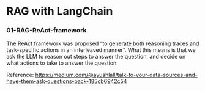 # RAG with LangChain

### 01-RAG-ReAct-framework
The ReAct framework was proposed “to generate both reasoning traces and task-specific actions in an interleaved manner”. What this means is that we ask the LLM to reason out steps to answer the question, and decide on what actions to take to answer the question.

Reference: https://medium.com/@ayushlall/talk-to-your-data-sources-and-have-them-ask-questions-back-185cb6942c54